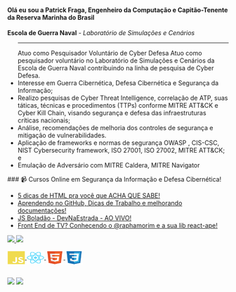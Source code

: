#### Olá eu sou a Patrick Fraga, Engenheiro da Computação e Capitão-Tenente da Reserva Marinha do Brasil
<div align="left">

<p><b>Escola de Guerra Naval</b><i> - Laboratório de Simulações e Cenários</i></p>

<ul>
<hr>Atuo como Pesquisador Voluntário de Cyber Defesa</hr>
Atuo como pesquisador voluntário no Laboratório de Simulações e Cenários da Escola de
Guerra Naval contribuindo na linha de pesquisa de Cyber Defesa.
<li>Interesse em Guerra Cibernética, Defesa Cibernética e Segurança da Informação;</li>
<li>Realizo pesquisas de Cyber Threat Intelligence, correlação de ATP, suas táticas, técnicas e procedimentos (TTPs)
conforme MITRE ATT&CK e Cyber Kill Chain, visando segurança e defesa das infraestruturas críticas nacionais;</li>
<li>Análise, recomendações de melhoria dos controles de segurança e mitigação de
vulnerabilidades.</li>
<li>Aplicação de frameworks e normas de segurança OWASP , CIS-CSC, NIST Cybersecurity framework, ISO 27001, ISO 27002, MITRE ATT&CK; e</li>
<li>Emulação de Adversário com MITRE Caldera, MITRE Navigator</li>
</ul>  
  ### 📹 Cursos Online em Segurança da Informação e Defesa Cibernética!

<!-- YOUTUBE:START -->
- [5 dicas de HTML pra você que ACHA QUE SABE!](https://www.youtube.com/watch?v=IXukDu74fGY)
- [Aprendendo no GitHub, Dicas de Trabalho e melhorando documentações!](https://www.youtube.com/watch?v=yUPbwK_Pq_c)
- [JS Boladão - DevNaEstrada - AO VIVO!](https://www.youtube.com/watch?v=4kPfZjdRvII)
- [Front End de TV? Conhecendo o @raphamorim e a sua lib react-ape!](https://www.youtube.com/watch?v=fFlIGPWx94c)
<!-- YOUTUBE:END -->
  
  <a href="https://github.com/patrickfraga">
  <img height="180em" src="https://github-readme-stats.vercel.app/api?username=patrickfraga&show_icons=true&theme=dracula&include_all_commits=true&count_private=true"/>
  <img height="180em" src="https://github-readme-stats.vercel.app/api/top-langs/?username=patrickfraga&layout=compact&langs_count=7&theme=dracula"/>
</div>
<div style="display: inline_block"><br>
  <img align="center" alt="Rafa-Js" height="30" width="40" src="https://raw.githubusercontent.com/devicons/devicon/master/icons/javascript/javascript-plain.svg">
  <img align="center" alt="Rafa-React" height="30" width="40" src="https://raw.githubusercontent.com/devicons/devicon/master/icons/react/react-original.svg">
  <img align="center" alt="Rafa-HTML" height="30" width="40" src="https://raw.githubusercontent.com/devicons/devicon/master/icons/html5/html5-original.svg">
  <img align="center" alt="Rafa-CSS" height="30" width="40" src="https://raw.githubusercontent.com/devicons/devicon/master/icons/css3/css3-original.svg">


  ## 
<div> 
  
  <a href = "mailto:patrickfp@gmail.com"><img src="https://img.shields.io/badge/-Gmail-%23333?style=for-the-badge&logo=gmail&logoColor=white" target="_blank"></a>
  <a href="https://www.linkedin.com/in/patrickfraga" target="_blank"><img src="https://img.shields.io/badge/-LinkedIn-%230077B5?style=for-the-badge&logo=linkedin&logoColor=white" target="_blank"></a> 

 
</div>
